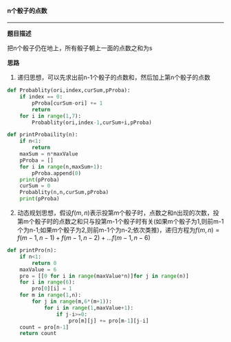 #### n个骰子的点数

---

__题目描述__

把n个骰子仍在地上，所有骰子朝上一面的点数之和为s

__思路__

1. 递归思想，可以先求出前n-1个骰子的点数和，然后加上第n个骰子的点数

```python
def Probablity(ori,index,curSum,pProba):
    if index == 0:
        pProba[curSum-ori] += 1
        return
    for i in range(1,7):
        Probablity(ori,index-1,curSum+i,pProba)

def printProbaility(n):
    if n<1:
        return
    maxSum = n*maxValue
    pProba = []
    for i in range(n,maxSum+1):
        pProba.append(0)
    print(pProba)
    curSum = 0
    Probablity(n,n,curSum,pProba)
    print(pProba)
```

2. 动态规划思想，假设$f(m,n)$表示投第m个骰子时，点数之和n出现的次数，投第m个骰子时的点数之和只与投第m-1个骰子时有关(如果m个骰子为1,则前m-1个为n-1;如果m个骰子为2,则前m-1个为n-2;依次类推)，递归方程为$f(m,n)=f(m-1,n-1)+f(m-1,n-2)+...f(m-1,n-6)$ 

```python
def printPro(n):
    if n<1:
        return 0
    maxValue = 6
    pro = [[0 for i in range(maxValue*n)]for j in range(n)]
    for i in range(6):
        pro[0][i] = 1
    for m in range(1,n):
        for j in range(m,6*(m+1)):
            for i in range(1,maxValue+1):
                if j-i>=0:
                    pro[m][j] += pro[m-1][j-i]
    count = pro[n-1]
    return count
```

